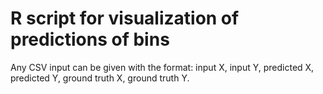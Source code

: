 # R script for visualization of predictions of bins

Any CSV input can be given with the format: input X, input Y, predicted X, predicted Y, ground truth X, ground truth Y.
